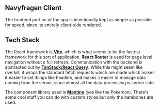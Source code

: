 
## Navyfragen Client
The frontend portion of the app is intentionally kept as simple as possible for speed, since its entirely client-side rendered. 

## Tech Stack
The React framework is **[Vite](https://vite.dev/)**, which is what seems to be the fastest framework for this sort of application. **React Router** is used for page level navigation without a full refresh. Communication with the backend is abstracted out by [**TanStack/React Query**](https://tanstack.com/query/latest/docs/framework/react/overview). While this might seem like overkill, it wraps the standard fetch requests which are made which makes it easier to set things like headers, and makes it easier to manage data coming from the server, since almost all the data processing is server side.

The component library used is [**Mantine**](mantine.dev) (yes like the Pokemon). There's some cool stuff you can do with custom styles but only the barebones are used.
